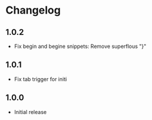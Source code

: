# Changelog

## 1.0.2

* Fix begin and begine snippets: Remove superflous "}"

## 1.0.1

* Fix tab trigger for initi

## 1.0.0

* Initial release
